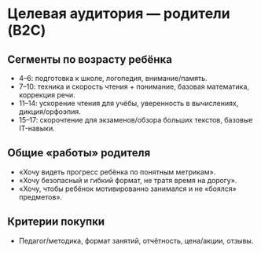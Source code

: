 # Целевая аудитория — родители (B2C)

## Сегменты по возрасту ребёнка
- 4–6: подготовка к школе, логопедия, внимание/память.
- 7–10: техника и скорость чтения + понимание, базовая математика, коррекция речи.
- 11–14: ускорение чтения для учёбы, уверенность в вычислениях, дикция/орфоэпия.
- 15–17: скорочтение для экзаменов/обзора больших текстов, базовые IT-навыки.

## Общие «работы» родителя
- «Хочу видеть прогресс ребёнка по понятным метрикам».
- «Хочу безопасный и гибкий формат, не тратя время на дорогу».
- «Хочу, чтобы ребёнок мотивированно занимался и не «боялся» предметов».

## Критерии покупки
- Педагог/методика, формат занятий, отчётность, цена/акции, отзывы.
